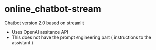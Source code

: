 # online_chatbot-stream
Chatbot version 2.0 based on streamlit

- Uses OpenAI assitance API 
- This does not have the prompt engineering part ( instructions to the assistant )
